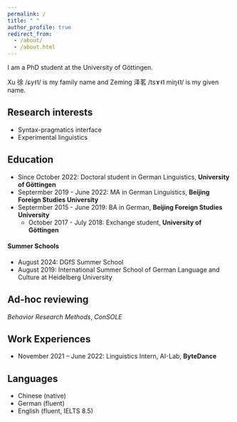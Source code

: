 ```yaml
---
permalink: /
title: " "
author_profile: true
redirect_from: 
  - /about/
  - /about.html
---
```

I am a PhD student at the University of Göttingen.

Xu 徐 /ɕy˧˥/ is my family name and Zeming 泽茗 /tsɤ˧˥ miŋ˧˥/ is my given name. 

Research interests
---
* Syntax-pragmatics interface 
* Experimental linguistics

Education
---
* Since October 2022: Doctoral student in German Linguistics, **University of Göttingen**
* Septermber 2019 - June 2022: MA in German Linguistics, **Beijing Foreign Studies University**
* Septermber 2015 - June 2019: BA in German, **Beijing Foreign Studies University**
  + October 2017 - July 2018: Exchange student, **University of Göttingen**

#### Summer Schools
  + August 2024: DGfS Summer School
  +	August 2019: International Summer School of German Language and Culture at Heidelberg University

Ad-hoc reviewing
---
*Behavior Research Methods*, *ConSOLE*

Work Experiences
---
* November 2021 – June 2022: Linguistics Intern, AI-Lab, **ByteDance**

Languages 
---
* Chinese (native)
* German (fluent)
* English (fluent, IELTS 8.5)


